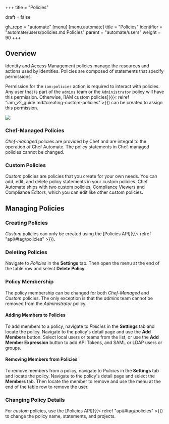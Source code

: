 +++
title = "Policies"

draft = false

gh_repo = "automate"
[menu]
  [menu.automate]
    title = "Policies"
    identifier = "automate/users/policies.md Policies"
    parent = "automate/users"
    weight = 90
+++

## Overview

Identity and Access Management policies manage the resources and actions used by identities.
Policies are composed of statements that specify permissions.

Permission for the `iam:policies` action is required to interact with policies.
Any user that is part of the `admins` team or the `Administrator` policy will have this permission.
Otherwise, [IAM custom policies]({{< relref "iam_v2_guide.md#creating-custom-policies" >}}) can be created to assign this permission.

![](/images/automate/settings-policies.png)

### Chef-Managed Policies

*Chef-managed* policies are provided by Chef and are integral to the operation of Chef Automate. The policy statements in Chef-managed policies cannot be changed.

### Custom Policies

*Custom* policies are policies that you create for your own needs.
You can add, edit, and delete policy statements in your custom policies.
Chef Automate ships with two custom policies, Compliance Viewers and Compliance Editors, which you can edit like other custom policies.

## Managing Policies

### Creating Policies

_Custom_ policies can only be created using the [Policies API]({{< relref "api/#tag/policies" >}}).

### Deleting Policies

Navigate to _Policies_ in the **Settings** tab.
Then open the menu at the end of the table row and select **Delete Policy**.

### Policy Membership

The policy membership can be changed for both _Chef-Managed_ and _Custom_ policies.
The only exception is that the _admins_ team cannot be removed from the _Administrator_ policy.

#### Adding Members to Policies

To add members to a policy, navigate to _Policies_ in the **Settings** tab and locate the policy.
Navigate to the policy's detail page and use the **Add Members** button.
Select local users or teams from the list, or use the **Add Member Expression** button to add API Tokens, and SAML or LDAP users or groups.

#### Removing Members from Policies

To remove members from a policy, navigate to _Policies_ in the **Settings** tab and locate the policy.
Navigate to the policy's detail page and select the **Members** tab.
Then locate the member to remove and use the menu at the end of the table row to remove the user.

### Changing Policy Details

For _custom_ policies, use the [Policies API]({{< relref "api/#tag/policies" >}}) to change the policy name, statements, and projects.

